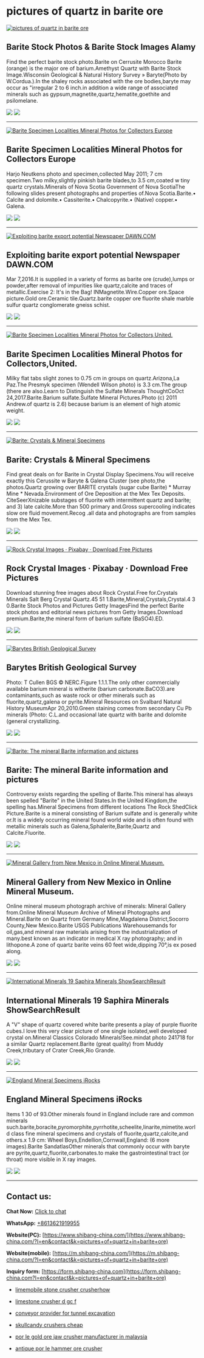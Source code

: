 # pictures of quartz in barite ore

<a href="https://swt.shibang-china.com/?l=en&img&k=pictures+of+quartz+in+barite+ore" target="_blank">![pictures of quartz in barite ore](http://static.shibang-china.com/all-800x300/1349.jpg)</a>

## Barite Stock Photos &amp; Barite Stock Images Alamy
Find the perfect barite stock photo.Barite on Cerrusite Morocco Barite (orange) is the major ore of barium.Amethyst Quartz with Barite Stock Image.Wisconsin Geological &amp; Natural History Survey » Baryte(Photo by W.Cordua.).In the shaley rocks associated with the ore bodies,baryte may occur as "irregular 2 to 6 inch.in addition a wide range of associated minerals such as gypsum,magnetite,quartz,hematite,goethite and psilomelane.


<a href="https://whatsapp.shibangsoft.com/WhatsApp.php" target="_blank" title="WhatsApp">![](http://static.shibang-china.com/icon/whatsapp.png)</a> <a href="https://swt.shibang-china.com/?l=en&icon&k=pictures+of+quartz+in+barite+ore" target="_blank">![](http://static.shibang-china.com/icon/chat-en.png)</a>

---

<a href="https://swt.shibang-china.com/?l=en&img&k=pictures+of+quartz+in+barite+ore" target="_blank">![Barite Specimen Localities Mineral Photos for Collectors Europe](http://static.shibang-china.com/all-800x300/220.jpg)</a>

## Barite Specimen Localities Mineral Photos for Collectors Europe
Harjo Neutkens photo and specimen,collected May 2011; 7 cm specimen.Two milky,slightly pinkish barite blades,to 3.5 cm,coated w tiny quartz crystals.Minerals of Nova Scotia Government of Nova ScotiaThe following slides present photographs and properties of.Nova Scotia.Barite.• Calcite and dolomite.• Cassiterite.• Chalcopyrite.• (Native) copper.• Galena.


<a href="https://whatsapp.shibangsoft.com/WhatsApp.php" target="_blank" title="WhatsApp">![](http://static.shibang-china.com/icon/whatsapp.png)</a> <a href="https://swt.shibang-china.com/?l=en&icon&k=pictures+of+quartz+in+barite+ore" target="_blank">![](http://static.shibang-china.com/icon/chat-en.png)</a>

---

<a href="https://swt.shibang-china.com/?l=en&img&k=pictures+of+quartz+in+barite+ore" target="_blank">![Exploiting barite export potential Newspaper DAWN.COM](http://static.shibang-china.com/all-800x300/768.jpg)</a>

## Exploiting barite export potential Newspaper DAWN.COM
Mar 7,2016.It is supplied in a variety of forms as barite ore (crude),lumps or powder,after removal of impurities like quartz,calcite and traces of metallic.Exercise 2: It&#39;s in the Bag! INMagnetite.Wire.Copper ore.Space picture.Gold ore.Ceramic tile.Quartz.barite copper ore fluorite shale marble sulfur quartz conglomerate gneiss schist.


<a href="https://whatsapp.shibangsoft.com/WhatsApp.php" target="_blank" title="WhatsApp">![](http://static.shibang-china.com/icon/whatsapp.png)</a> <a href="https://swt.shibang-china.com/?l=en&icon&k=pictures+of+quartz+in+barite+ore" target="_blank">![](http://static.shibang-china.com/icon/chat-en.png)</a>

---

<a href="https://swt.shibang-china.com/?l=en&img&k=pictures+of+quartz+in+barite+ore" target="_blank">![Barite Specimen Localities Mineral Photos for Collectors,United.](http://static.shibang-china.com/all-800x300/993.jpg)</a>

## Barite Specimen Localities Mineral Photos for Collectors,United.
Milky flat tabs slight zones to 0.75 cm in groups on quartz.Arizona,La Paz.The Presmyk specimen (Wendell Wilson photo) is 3.3 cm.The group (there are also.Learn to Distinguish the Sulfate Minerals ThoughtCoOct 24,2017.Barite.Barium sulfate.Sulfate Mineral Pictures.Photo (c) 2011 Andrew.of quartz is 2.6) because barium is an element of high atomic weight.


<a href="https://whatsapp.shibangsoft.com/WhatsApp.php" target="_blank" title="WhatsApp">![](http://static.shibang-china.com/icon/whatsapp.png)</a> <a href="https://swt.shibang-china.com/?l=en&icon&k=pictures+of+quartz+in+barite+ore" target="_blank">![](http://static.shibang-china.com/icon/chat-en.png)</a>

---

<a href="https://swt.shibang-china.com/?l=en&img&k=pictures+of+quartz+in+barite+ore" target="_blank">![Barite: Crystals &amp; Mineral Specimens](http://static.shibang-china.com/all-800x300/599.jpg)</a>

## Barite: Crystals &amp; Mineral Specimens
Find great deals on for Barite in Crystal Display Specimens.You will receive exactly this Cerussite w Baryte &amp; Galena Cluster (see photo,the photos.Quartz growing over BARITE crystals (sugar cube Barite) * Murray Mine * Nevada.Environment of Ore Deposition at the Mex Tex Deposits. CiteSeerXnizable substages of fluorite with intermittent quartz and barite; and 3) late calcite.More than 500 primary and.Gross supercooling indicates slow ore fluid movement.Recog .all data and photographs are from samples from the Mex Tex.


<a href="https://whatsapp.shibangsoft.com/WhatsApp.php" target="_blank" title="WhatsApp">![](http://static.shibang-china.com/icon/whatsapp.png)</a> <a href="https://swt.shibang-china.com/?l=en&icon&k=pictures+of+quartz+in+barite+ore" target="_blank">![](http://static.shibang-china.com/icon/chat-en.png)</a>

---

<a href="https://swt.shibang-china.com/?l=en&img&k=pictures+of+quartz+in+barite+ore" target="_blank">![Rock Crystal Images · Pixabay · Download Free Pictures](http://static.shibang-china.com/all-800x300/1058.jpg)</a>

## Rock Crystal Images · Pixabay · Download Free Pictures
Download stunning free images about Rock Crystal.Free for.Crystals Minerals Salt Berg Crystal Quartz.45 51 1.Barite,Mineral,Crystals,Crystal.4 3 0.Barite Stock Photos and Pictures Getty ImagesFind the perfect Barite stock photos and editorial news pictures from Getty Images.Download premium.Barite,the mineral form of barium sulfate (BaSO4).ED.


<a href="https://whatsapp.shibangsoft.com/WhatsApp.php" target="_blank" title="WhatsApp">![](http://static.shibang-china.com/icon/whatsapp.png)</a> <a href="https://swt.shibang-china.com/?l=en&icon&k=pictures+of+quartz+in+barite+ore" target="_blank">![](http://static.shibang-china.com/icon/chat-en.png)</a>

---

<a href="https://swt.shibang-china.com/?l=en&img&k=pictures+of+quartz+in+barite+ore" target="_blank">![Barytes British Geological Survey](http://static.shibang-china.com/all-800x300/1461.jpg)</a>

## Barytes British Geological Survey
Photo: T Cullen BGS © NERC.Figure 1.1.1.The only other commercially available barium mineral is witherite (barium carbonate.BaCO3).are contaminants,such as waste rock or other minerals such as fluorite,quartz,galena or pyrite.Mineral Resources on Svalbard Natural History MuseumApr 20,2010.Green staining comes from secondary Cu Pb minerals (Photo: C.L.and occasional late quartz with barite and dolomite (general crystallizing.


<a href="https://whatsapp.shibangsoft.com/WhatsApp.php" target="_blank" title="WhatsApp">![](http://static.shibang-china.com/icon/whatsapp.png)</a> <a href="https://swt.shibang-china.com/?l=en&icon&k=pictures+of+quartz+in+barite+ore" target="_blank">![](http://static.shibang-china.com/icon/chat-en.png)</a>

---

<a href="https://swt.shibang-china.com/?l=en&img&k=pictures+of+quartz+in+barite+ore" target="_blank">![Barite: The mineral Barite information and pictures](http://static.shibang-china.com/all-800x300/613.jpg)</a>

## Barite: The mineral Barite information and pictures
Controversy exists regarding the spelling of Barite.This mineral has always been spelled &quot;Barite&quot; in the United States.In the United Kingdom,the spelling has.Mineral Specimens from different locations The Rock ShedClick Picture.Barite is a mineral consisting of Barium sulfate and is generally white or.It is a widely occurring mineral found world wide and is often found with metallic minerals such as Galena,Sphalerite,Barite,Quartz and Calcite.Fluorite.


<a href="https://whatsapp.shibangsoft.com/WhatsApp.php" target="_blank" title="WhatsApp">![](http://static.shibang-china.com/icon/whatsapp.png)</a> <a href="https://swt.shibang-china.com/?l=en&icon&k=pictures+of+quartz+in+barite+ore" target="_blank">![](http://static.shibang-china.com/icon/chat-en.png)</a>

---

<a href="https://swt.shibang-china.com/?l=en&img&k=pictures+of+quartz+in+barite+ore" target="_blank">![Mineral Gallery from New Mexico in Online Mineral Museum.](http://static.shibang-china.com/all-800x300/907.jpg)</a>

## Mineral Gallery from New Mexico in Online Mineral Museum.
Online mineral museum photograph archive of minerals: Mineral Gallery from.Online Mineral Museum Archive of Mineral Photographs and Mineral.Barite on Quartz from Germany Mine,Magdalena District,Socorro County,New Mexico.Barite USGS Publications Warehousemands for oil,gas,and mineral raw materials arising from the industrialization of many.best known as an indicator in medical X ray photography; and in lithopone.A zone of quartz barite veins 60 feet wide,dipping 70°,is ex posed along.


<a href="https://whatsapp.shibangsoft.com/WhatsApp.php" target="_blank" title="WhatsApp">![](http://static.shibang-china.com/icon/whatsapp.png)</a> <a href="https://swt.shibang-china.com/?l=en&icon&k=pictures+of+quartz+in+barite+ore" target="_blank">![](http://static.shibang-china.com/icon/chat-en.png)</a>

---

<a href="https://swt.shibang-china.com/?l=en&img&k=pictures+of+quartz+in+barite+ore" target="_blank">![International Minerals 19 Saphira Minerals ShowSearchResult](http://static.shibang-china.com/all-800x300/1464.jpg)</a>

## International Minerals 19 Saphira Minerals ShowSearchResult
A &quot;V&quot; shape of quartz covered white barite presents a play of purple fluorite cubes.I love this very clear picture of one single isolated,well developed crystal on.Mineral Classics Colorado Minerals!See.mindat photo 241718 for a similar Quartz replacement.Barite (great quality) from Muddy Creek,tributary of Crater Creek,Rio Grande.


<a href="https://whatsapp.shibangsoft.com/WhatsApp.php" target="_blank" title="WhatsApp">![](http://static.shibang-china.com/icon/whatsapp.png)</a> <a href="https://swt.shibang-china.com/?l=en&icon&k=pictures+of+quartz+in+barite+ore" target="_blank">![](http://static.shibang-china.com/icon/chat-en.png)</a>

---

<a href="https://swt.shibang-china.com/?l=en&img&k=pictures+of+quartz+in+barite+ore" target="_blank">![England Mineral Specimens iRocks](http://static.shibang-china.com/all-800x300/782.jpg)</a>

## England Mineral Specimens iRocks
Items 1 30 of 93.Other minerals found in England include rare and common minerals such.barite,boracite,pyromorphite,pyrrhotite,scheelite,linarite,mimetite.world class fine mineral specimens and crystals of fluorite,quartz,calcite,and others.x 1.9 cm: Wheel Boys,Endellion,Cornwall,England: (6 more images).Barite SandatlasOther minerals that commonly occur with baryte are pyrite,quartz,fluorite,carbonates.to make the gastrointestinal tract (or throat) more visible in X ray images.


<a href="https://whatsapp.shibangsoft.com/WhatsApp.php" target="_blank" title="WhatsApp">![](http://static.shibang-china.com/icon/whatsapp.png)</a> <a href="https://swt.shibang-china.com/?l=en&icon&k=pictures+of+quartz+in+barite+ore" target="_blank">![](http://static.shibang-china.com/icon/chat-en.png)</a>

---
## Contact us:

**Chat Now:** [Click to chat](https://swt.shibang-china.com?l=en&contact&k=pictures+of+quartz+in+barite+ore)

**WhatsApp:**  [+8613621919955](https://whatsapp.shibangsoft.com/WhatsApp.php)

**Website(PC):** [https://www.shibang-china.com/](https://www.shibang-china.com/?l=en&contact&k=pictures+of+quartz+in+barite+ore)

**Website(mobile):** [https://m.shibang-china.com/](https://m.shibang-china.com/?l=en&contact&k=pictures+of+quartz+in+barite+ore)

**Inquiry form:** [https://form.shibang-china.com](https://form.shibang-china.com?l=en&contact&k=pictures+of+quartz+in+barite+ore)

* [limemobile stone crusher crusherhow](../138/limemobile%20stone%20crusher%20crusherhow.md)

* [limestone crusher d gc f](../140/limestone%20crusher%20d%20gc%20f.md)

* [conveyor provider for tunnel excavation](../130/conveyor%20provider%20for%20tunnel%20excavation.md)

* [skullcandy crushers cheap](../127/skullcandy%20crushers%20cheap.md)

* [por le gold ore jaw crusher manufacturer in malaysia](../136/por%20le%20gold%20ore%20jaw%20crusher%20manufacturer%20in%20malaysia.md)

* [antique por le hammer ore crusher](../133/antique%20por%20le%20hammer%20ore%20crusher.md)